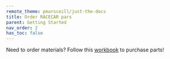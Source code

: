 ```yaml
---
remote_theme: pmarsceill/just-the-docs
title: Order RACECAR pars
parent: Getting Started
nav_order: 2
has_toc: false
---
```


Need to order materials? Follow this [workbook](https://docs.google.com/spreadsheets/u/1/d/1iJM7IXlD0-Q0ztwwHki-7dF80I3YIvCn68fy1KCLpYg/edit?usp=drive_web&ouid=107369329110990122182) to purchase parts!
